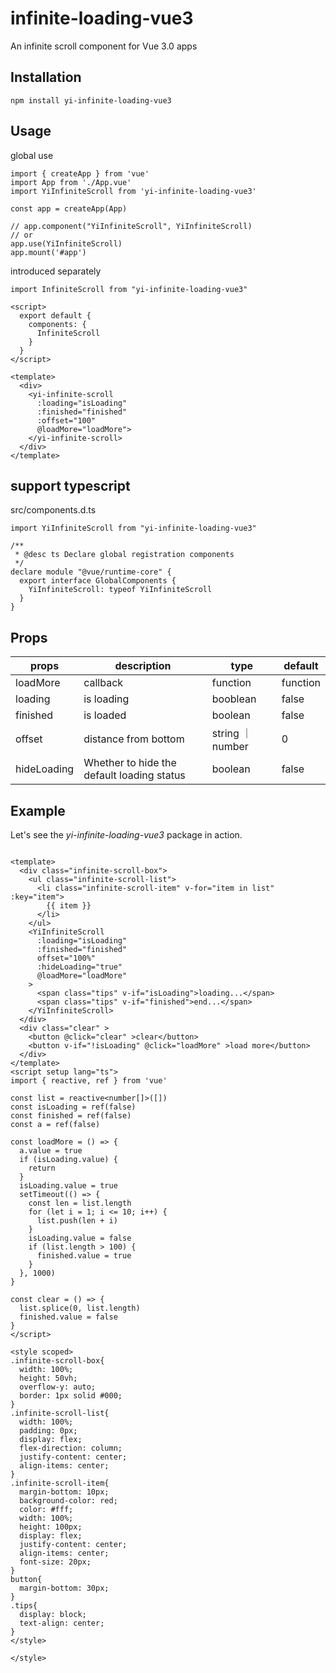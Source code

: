
# infinite-loading-vue3
An infinite scroll component for Vue 3.0 apps

## Installation
```
npm install yi-infinite-loading-vue3
```

## Usage

global use
```
import { createApp } from 'vue'
import App from './App.vue'
import YiInfiniteScroll from 'yi-infinite-loading-vue3'

const app = createApp(App)

// app.component("YiInfiniteScroll", YiInfiniteScroll)
// or
app.use(YiInfiniteScroll)
app.mount('#app')

```

introduced separately
```
import InfiniteScroll from "yi-infinite-loading-vue3"

<script>
  export default {
    components: {
      InfiniteScroll
    }
  }
</script>

<template>
  <div>
    <yi-infinite-scroll
      :loading="isLoading"
      :finished="finished"
      :offset="100"
      @loadMore="loadMore">
    </yi-infinite-scroll>
  </div>
</template>

```

## support typescript 

src/components.d.ts
```
import YiInfiniteScroll from "yi-infinite-loading-vue3"

/**
 * @desc ts Declare global registration components
 */
declare module "@vue/runtime-core" {
  export interface GlobalComponents {
    YiInfiniteScroll: typeof YiInfiniteScroll
  }
}
```

## Props

| props             | description                     | type               | default    |
| --------------- | ---------- | ---------- | ---------- |
| loadMore      | callback | function | function |
| loading | is loading | booblean | false |
| finished | is loaded | boolean | false |
| offset | distance from bottom | string ｜ number | 0 |
| hideLoading | Whether to hide the default loading status | boolean | false |


## Example
Let's see the *yi-infinite-loading-vue3* package in action.

```

<template>
  <div class="infinite-scroll-box">
    <ul class="infinite-scroll-list">
      <li class="infinite-scroll-item" v-for="item in list" :key="item">
        {{ item }}
      </li>
    </ul>
    <YiInfiniteScroll
      :loading="isLoading"
      :finished="finished"
      offset="100%"
      :hideLoading="true"
      @loadMore="loadMore"
    >
      <span class="tips" v-if="isLoading">loading...</span>
      <span class="tips" v-if="finished">end...</span>
    </YiInfiniteScroll>
  </div>
  <div class="clear" >
    <button @click="clear" >clear</button>
    <button v-if="!isLoading" @click="loadMore" >load more</button>
  </div>
</template>
<script setup lang="ts">
import { reactive, ref } from 'vue'

const list = reactive<number[]>([])
const isLoading = ref(false)
const finished = ref(false)
const a = ref(false)

const loadMore = () => {
  a.value = true
  if (isLoading.value) {
    return
  }
  isLoading.value = true
  setTimeout(() => {
    const len = list.length
    for (let i = 1; i <= 10; i++) {
      list.push(len + i)
    }
    isLoading.value = false
    if (list.length > 100) {
      finished.value = true
    }
  }, 1000)
}

const clear = () => {
  list.splice(0, list.length)
  finished.value = false
}
</script>

<style scoped>
.infinite-scroll-box{
  width: 100%;
  height: 50vh;
  overflow-y: auto;
  border: 1px solid #000;
}
.infinite-scroll-list{
  width: 100%;
  padding: 0px;
  display: flex;
  flex-direction: column;
  justify-content: center;
  align-items: center;
}
.infinite-scroll-item{
  margin-bottom: 10px;
  background-color: red;
  color: #fff;
  width: 100%;
  height: 100px;
  display: flex;
  justify-content: center;
  align-items: center;
  font-size: 20px;
}
button{
  margin-bottom: 30px;
}
.tips{
  display: block;
  text-align: center;
}
</style>

</style>


```
